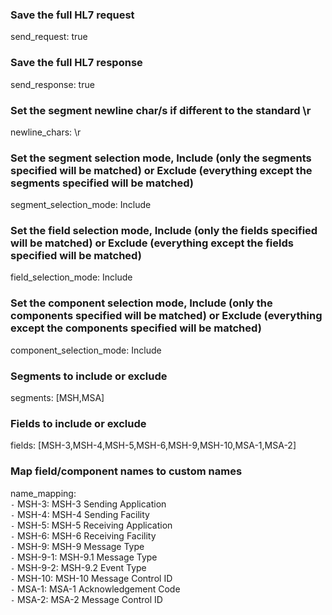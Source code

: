 ### Save the full HL7 request

send_request: true


### Save the full HL7 response

send_response: true


### Set the segment newline char/s if different to the standard \r

newline_chars: \r


### Set the segment selection mode, Include (only the segments specified will be matched) or Exclude (everything except the segments specified will be matched)

segment_selection_mode: Include


### Set the field selection mode, Include (only the fields specified will be matched) or Exclude (everything except the fields specified will be matched)

field_selection_mode: Include


### Set the component selection mode, Include (only the components specified will be matched) or Exclude (everything except the components specified will be matched)

component_selection_mode: Include


### Segments to include or exclude

segments: [MSH,MSA]


### Fields to include or exclude

fields: [MSH-3,MSH-4,MSH-5,MSH-6,MSH-9,MSH-10,MSA-1,MSA-2]


### Map field/component names to custom names

name_mapping:  
  `-` MSH-3: MSH-3 Sending Application  
  `-` MSH-4: MSH-4 Sending Facility  
  `-` MSH-5: MSH-5 Receiving Application  
  `-` MSH-6: MSH-6 Receiving Facility  
  `-` MSH-9: MSH-9 Message Type  
  `-` MSH-9-1: MSH-9.1 Message Type  
  `-` MSH-9-2: MSH-9.2 Event Type  
  `-` MSH-10: MSH-10 Message Control ID  
  `-` MSA-1: MSA-1 Acknowledgement Code  
  `-` MSA-2: MSA-2 Message Control ID  

  